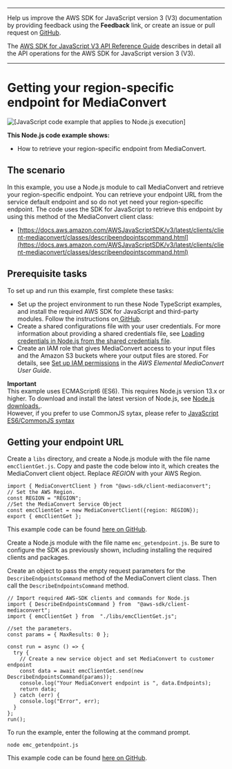 --------

Help us improve the AWS SDK for JavaScript version 3 \(V3\) documentation by providing feedback using the **Feedback** link, or create an issue or pull request on [GitHub](https://github.com/awsdocs/aws-sdk-for-javascript-v3)\.

 The [AWS SDK for JavaScript V3 API Reference Guide](https://docs.aws.amazon.com/AWSJavaScriptSDK/v3/latest/index.html) describes in detail all the API operations for the AWS SDK for JavaScript version 3 \(V3\)\.

--------

# Getting your region\-specific endpoint for MediaConvert<a name="emc-examples-getendpoint"></a>

![\[JavaScript code example that applies to Node.js execution\]](http://docs.aws.amazon.com/sdk-for-javascript/v3/developer-guide/images/nodeicon.png)

**This Node\.js code example shows:**
+ How to retrieve your region\-specific endpoint from MediaConvert\.

## The scenario<a name="emc-example-getendpoint-scenario"></a>

In this example, you use a Node\.js module to call MediaConvert and retrieve your region\-specific endpoint\. You can retrieve your endpoint URL from the service default endpoint and so do not yet need your region\-specific endpoint\. The code uses the SDK for JavaScript to retrieve this endpoint by using this method of the MediaConvert client class:
+ [https://docs.aws.amazon.com/AWSJavaScriptSDK/v3/latest/clients/client-mediaconvert/classes/describeendpointscommand.html](https://docs.aws.amazon.com/AWSJavaScriptSDK/v3/latest/clients/client-mediaconvert/classes/describeendpointscommand.html)

## Prerequisite tasks<a name="emc-example-getendpoint-prerequisites"></a>

To set up and run this example, first complete these tasks:
+ Set up the project environment to run these Node TypeScript examples, and install the required AWS SDK for JavaScript and third\-party modules\. Follow the instructions on[ GitHub](https://github.com/awsdocs/aws-doc-sdk-examples/tree/master/javascriptv3/example_code/mediaconvert/README.md)\.
+ Create a shared configurations file with your user credentials\. For more information about providing a shared credentials file, see [Loading credentials in Node\.js from the shared credentials file](loading-node-credentials-shared.md)\.
+ Create an IAM role that gives MediaConvert access to your input files and the Amazon S3 buckets where your output files are stored\. For details, see [Set up IAM permissions](https://docs.aws.amazon.com/mediaconvert/latest/ug/iam-role.html) in the *AWS Elemental MediaConvert User Guide*\.

**Important**  
This example uses ECMAScript6 \(ES6\)\. This requires Node\.js version 13\.x or higher\. To download and install the latest version of Node\.js, see [Node\.js downloads\.](https://nodejs.org/en/download)\.  
However, if you prefer to use CommonJS sytax, please refer to [JavaScript ES6/CommonJS syntax](sdk-example-javascript-syntax.md)

## Getting your endpoint URL<a name="emc-example-getendpoint-url"></a>

Create a `libs` directory, and create a Node\.js module with the file name `emcClientGet.js`\. Copy and paste the code below into it, which creates the MediaConvert client object\. Replace *REGION* with your AWS Region\. 

```
import { MediaConvertClient } from "@aws-sdk/client-mediaconvert";
// Set the AWS Region.
const REGION = "REGION";
//Set the MediaConvert Service Object
const emcClientGet = new MediaConvertClient({region: REGION});
export { emcClientGet };
```

This example code can be found [here on GitHub](https://github.com/awsdocs/aws-doc-sdk-examples/blob/master/javascriptv3/example_code/mediaconvert/src/libs/emcClientGet.js)\.

Create a Node\.js module with the file name `emc_getendpoint.js`\. Be sure to configure the SDK as previously shown, including installing the required clients and packages\.

Create an object to pass the empty request parameters for the `DescribeEndpointsCommand` method of the MediaConvert client class\. Then call the `DescribeEndpointsCommand` method\. 

```
// Import required AWS-SDK clients and commands for Node.js
import { DescribeEndpointsCommand } from  "@aws-sdk/client-mediaconvert";
import { emcClientGet } from  "./libs/emcClientGet.js";

//set the parameters.
const params = { MaxResults: 0 };

const run = async () => {
  try {
    // Create a new service object and set MediaConvert to customer endpoint
    const data = await emcClientGet.send(new DescribeEndpointsCommand(params));
    console.log("Your MediaConvert endpoint is ", data.Endpoints);
    return data;
  } catch (err) {
    console.log("Error", err);
  }
};
run();
```

To run the example, enter the following at the command prompt\.

```
node emc_getendpoint.js 
```

This example code can be found [here on GitHub](https://github.com/awsdocs/aws-doc-sdk-examples/blob/master/javascriptv3/example_code/mediaconvert/src/emc_getendpoint.js)\.